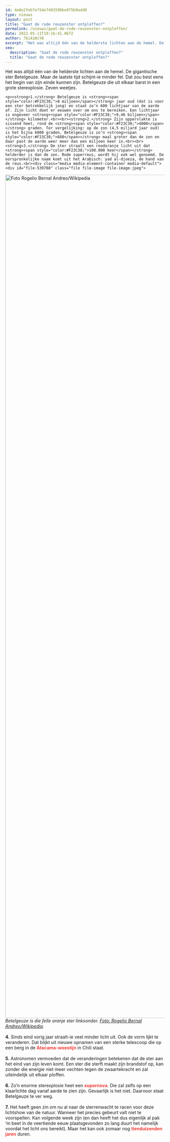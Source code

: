 ```yaml
---
id: 4e8e2feb7ef54e7483590be975b9add0
type: nieuws
layout: post
title: "Gaat de rode reuzenster ontploffen?"
permalink: /nieuws/gaat-de-rode-reuzenster-ontploffen/
date: 2022-05-11T19:16:41.067Z
author: 7biA1WiYB
excerpt: "Het was altijd één van de helderste lichten aan de hemel. De gigantische ster Betelgeuze. Maar de laatste tijd schijnt-ie minder fel. Dat zou best eens het begin van zijn einde kunnen zijn. Betelgeuze die uit elkaar barst in een grote sterexplosie. Zeven weetjes.  "
seo:
  description: "Gaat de rode reuzenster ontploffen?"
  title: "Gaat de rode reuzenster ontploffen?"
---
```

Het was altijd één van de helderste lichten aan de hemel. De gigantische ster Betelgeuze. Maar de laatste tijd schijnt-ie minder fel. Dat zou best eens het begin van zijn einde kunnen zijn. Betelgeuze die uit elkaar barst in een grote sterexplosie. Zeven weetjes.  

    <p><strong>1.</strong> Betelgeuze is <strong><span style="color:#F23C38;">8 miljoen</span></strong> jaar oud (dat is voor een ster betrekkelijk jong) en staat zo’n 600 lichtjaar van de aarde af. Zijn licht doet er eeuwen over om ons te bereiken. Een lichtjaar is ongeveer <strong><span style="color:#F23C38;">9,46 biljoen</span></strong> kilometer.<br><br><strong>2.</strong> Zijn oppervlakte is sissend heet, rond de <strong><span style="color:#F23C38;">4000</span></strong> graden. Ter vergelijking: op de zon (4,5 miljard jaar oud) is het bijna 6000 graden. Betelgeuze is zo’n <strong><span style="color:#F23C38;">680</span></strong> maal groter dan de zon en daar past de aarde weer meer dan een miljoen keer in.<br><br><strong>3.</strong> De ster straalt een roodoranje licht uit dat <strong><span style="color:#F23C38;">100.000 keer</span></strong> helderder is dan de zon. Rode superreus, wordt hij ook wel genoemd. De oorspronkelijke naam komt uit het Arabisch: yad al-djoeza, de hand van de reus.<br><div class="media media-element-container media-default"><div id="file-539788" class="file file-image file-image-jpeg">

        
  
  <div class="content">
    <img alt="Foto Rogelio Bernal Andreo/Wikipedia" title="Foto Rogelio Bernal Andreo/Wikipedia" height="2657" width="4096" class="media-element file-default" data-delta="1" src="https://original.sevendays.nl/sites/default/files/RBA_Orion_HeadToToes_1.jpg">  </div>

  
</div>
</div><em>Betelgeuze is die felle oranje ster linksonder. <a href="http://deepskycolors.com/astro/JPEG/RBA_Orion_HeadToToes.jpg" target="_blank">Foto: Rogelio Bernal Andreo/Wikipedia</a>.</em><br><br><strong>4.</strong> Sinds eind vorig jaar straalt-ie veel minder licht uit. Ook de vorm lijkt te veranderen. Dat blijkt uit nieuwe opnamen van een sterke telescoop die op een berg in de <strong><span style="color:#F23C38;">Atacama-woestijn</span></strong> in Chili staat.<br><br><strong>5.</strong> Astronomen vermoeden dat de veranderingen betekenen dat de ster aan het eind van zijn leven komt. Een ster die sterft maakt zijn brandstof op, kan zonder die energie niet meer vechten tegen de zwaartekracht en zal uiteindelijk uit elkaar ploffen.<br><br><strong>6.</strong> Zo’n enorme sterexplosie heet een <strong><span style="color:#F23C38;">supernova</span></strong>. Die zal zelfs op een klaarlichte dag vanaf aarde te zien zijn. Gevaarlijk is het niet. Daarvoor staat Betelgeuze te ver weg.<br><br><strong>7.</strong> Het heeft geen zin om nu al naar de sterrenwacht te racen voor deze lichtshow van de natuur. Wanneer het precies gebeurt valt niet te voorspellen. Kan volgende week zijn (en dan heeft het dus eigenlijk al pak ‘m beet in de veertiende eeuw plaatsgevonden zo lang duurt het namelijk voordat het licht ons bereikt). Maar het kan ook zomaar nog <strong><span style="color:#F23C38;">tienduizenden jaren</span></strong> duren. 
  
